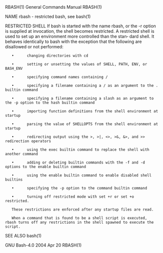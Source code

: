 RBASH(1)                                                                                   General Commands Manual                                                                                   RBASH(1)

NAME
       rbash - restricted bash, see bash(1)

RESTRICTED SHELL
       If  bash is started with the name rbash, or the -r option is supplied at invocation, the shell becomes restricted.  A restricted shell is used to set up an environment more controlled than the stan‐
       dard shell.  It behaves identically to bash with the exception that the following are disallowed or not performed:

       •      changing directories with cd

       •      setting or unsetting the values of SHELL, PATH, ENV, or BASH_ENV

       •      specifying command names containing /

       •      specifying a filename containing a / as an argument to the .  builtin command

       •      specifying a filename containing a slash as an argument to the -p option to the hash builtin command

       •      importing function definitions from the shell environment at startup

       •      parsing the value of SHELLOPTS from the shell environment at startup

       •      redirecting output using the >, >|, <>, >&, &>, and >> redirection operators

       •      using the exec builtin command to replace the shell with another command

       •      adding or deleting builtin commands with the -f and -d options to the enable builtin command

       •      using the enable builtin command to enable disabled shell builtins

       •      specifying the -p option to the command builtin command

       •      turning off restricted mode with set +r or set +o restricted.

       These restrictions are enforced after any startup files are read.

       When a command that is found to be a shell script is executed, rbash turns off any restrictions in the shell spawned to execute the script.

SEE ALSO
       bash(1)

GNU Bash-4.0                                                                                     2004 Apr 20                                                                                         RBASH(1)
